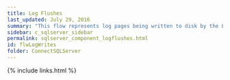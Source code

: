 ```yaml
---
title: Log Flushes
last_updated: July 29, 2016
summary: "This flow represents log pages being written to disk by the Log Writer process."
sidebar: c_sqlserver_sidebar
permalink: sqlserver_component_logflushes.html
id: flwLogWrites
folder: ConnectSQLServer
---
```


{% include links.html %}
